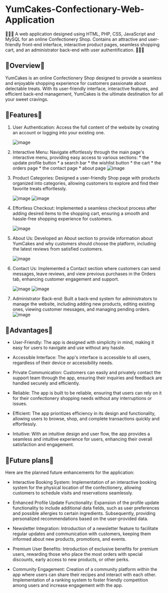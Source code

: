 # YumCakes-Confectionary-Web-Application
🧁🍰🍦 A web application designed using HTML, PHP, CSS, JavaScript and MySQL for an online Confectionery Shop. Contains an attractive and user-friendly front-end interface, interactive product pages, seamless shopping cart, and an administrator back-end with user authentification. 🍦🍰🧁

## 🧁Overview🧁

YumCakes is an online Confectionery Shop designed to provide a seamless and enjoyable shopping experience for customers passionate about delectable treats. With its user-friendly interface, interactive features, and efficient back-end management, YumCakes is the ultimate destination for all your sweet cravings.

## 🧁Features🧁
1. User Authentication: Access the full content of the website by creating an account or logging into your existing one.

     ![image](https://github.com/laura-gabriela27/YumCakes-Confectionary-Web-Application/assets/147931608/96d4fc3a-5f70-4791-9c5d-b99e605014b7)

 2. Interactive Menu: Navigate effortlessly through the main page's interactive menu, providing easy access to various sections:
        *  the update profile button 
        *  a search bar 
        *  the wishlist button 
        *  the cart
        *  the orders page
        *  the contact page
        *  about page
    ![image](https://github.com/laura-gabriela27/YumCakes-Confectionary-Web-Application/assets/147931608/b9ebc03c-990b-4a6b-8260-bd618727f84e)

3. Product Categories: Designed a user-friendly Shop page with products organized into categories, allowing customers to explore and find their favorite treats effortlessly.
   
   ![image](https://github.com/laura-gabriela27/YumCakes-Confectionary-Web-Application/assets/147931608/caa3c007-6dcd-443a-a1d9-78734d520d63)
   ![image](https://github.com/laura-gabriela27/YumCakes-Confectionary-Web-Application/assets/147931608/96e1d7a5-cad7-4305-a033-58a3b00c7a5c)

4. Effortless Checkout: Implemented a seamless checkout process after adding desired items to the shopping cart, ensuring a smooth and hassle-free shopping experience for customers.
   
    ![image](https://github.com/laura-gabriela27/YumCakes-Confectionary-Web-Application/assets/147931608/40370d78-c03d-4e63-a2cc-bbe1d8bc25cb)


5. About Us: Developed an About section to provide information about YumCakes and why customers should choose the platform, including the latest reviews from satisfied customers.
   
    ![image](https://github.com/laura-gabriela27/YumCakes-Confectionary-Web-Application/assets/147931608/f2bef08d-1b97-4583-9854-119c525b8aa4)

6. Contact Us: Implemented a Contact section where customers can send messages, leave reviews, and view previous purchases in the Orders tab, enhancing customer engagement and support.

    ![image](https://github.com/laura-gabriela27/YumCakes-Confectionary-Web-Application/assets/147931608/597a196f-5cfc-4544-ab2d-d5767686ca6b)
    ![image](https://github.com/laura-gabriela27/YumCakes-Confectionary-Web-Application/assets/147931608/75801a0f-7dc7-448a-b6aa-19b15b0eedeb)

7. Administrator Back-end: Built a back-end system for administrators to manage the website, including adding new products, editing existing ones, viewing customer messages, and managing pending orders.
    ![image](https://github.com/laura-gabriela27/YumCakes-Confectionary-Web-Application/assets/147931608/86840a16-affa-45e2-8bf9-d13ac8024681)


## 🧁Advantages🧁
* User-Friendly: The app is designed with simplicity in mind, making it easy for users to navigate and use without any hassle.

* Accessible Interface: The app's interface is accessible to all users, regardless of their device or accessibility needs.

* Private Communication: Customers can easily and privately contact the support team through the app, ensuring their inquiries and feedback are handled securely and efficiently.

* Reliable: The app is built to be reliable, ensuring that users can rely on it for their confectionery shopping needs without any interruptions or issues.

* Efficient: The app prioritizes efficiency in its design and functionality, allowing users to browse, shop, and complete transactions quickly and effortlessly.

* Intuitive: With an intuitive design and user flow, the app provides a seamless and intuitive experience for users, enhancing their overall satisfaction and engagement.

## 🧁Future plans🧁
Here are the planned future enhancements for the application:

* Interactive Booking System: Implementation of an interactive booking system for the physical location of the confectionery, allowing customers to schedule visits and reservations seamlessly.

* Enhanced Profile Update Functionality: Expansion of the profile update functionality to include additional data fields, such as user preferences and possible allergies to certain ingredients. Subsequently, providing personalized recommendations based on the user-provided data.

* Newsletter Integration: Introduction of a newsletter feature to facilitate regular updates and communication with customers, keeping them informed about new products, promotions, and events.

* Premium User Benefits: Introduction of exclusive benefits for premium users, rewarding those who place the most orders with special discounts, early access to new products, or other perks.

* Community Engagement: Creation of a community platform within the app where users can share their recipes and interact with each other. Implementation of a ranking system to foster friendly competition among users and increase engagement with the app.












 


